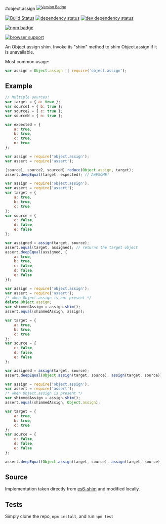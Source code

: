 #object.assign <sup>[![Version Badge][2]][1]</sup>

[![Build Status][3]][4] [![dependency status][5]][6] [![dev dependency status][7]][8]

[![npm badge][12]][1]

[![browser support][9]][10]

An Object.assign shim. Invoke its "shim" method to shim Object.assign if it is unavailable.

Most common usage:
```js
var assign = Object.assign || require('object.assign');
```

## Example

```js
// Multiple sources!
var target = { a: true };
var source1 = { b: true };
var source2 = { c: true };
var sourceN = { n: true };

var expected = {
	a: true,
	b: true,
	c: true,
	n: true
};

var assign = require('object.assign');
var assert = require('assert');

[source1, source2, sourceN].reduce(Object.assign, target);
assert.deepEqual(target, expected); // AWESOME!
```

```js
var assign = require('object.assign');
var assert = require('assert');
var target = {
	a: true,
	b: true,
	c: true
};
var source = {
	c: false,
	d: false,
	e: false
};

var assigned = assign(target, source);
assert.equal(target, assigned); // returns the target object
assert.deepEqual(assigned, {
	a: true,
	b: true,
	c: false,
	d: false,
	e: false
});
```

```js
var assign = require('object.assign');
var assert = require('assert');
/* when Object.assign is not present */
delete Object.assign;
var shimmedAssign = assign.shim();
assert.equal(shimmedAssign, assign);

var target = {
    a: true,
    b: true,
    c: true
};
var source = {
    c: false,
    d: false,
    e: false
};

var assigned = assign(target, source);
assert.deepEqual(Object.assign(target, source), assign(target, source));
```

```js
var assign = require('object.assign');
var assert = require('assert');
/* when Object.assign is present */
var shimmedAssign = assign.shim();
assert.equal(shimmedAssign, Object.assign);

var target = {
    a: true,
    b: true,
    c: true
};
var source = {
    c: false,
    d: false,
    e: false
};

assert.deepEqual(Object.assign(target, source), assign(target, source));
```

## Source
Implementation taken directly from [es6-shim]([11]) and modified locally.

## Tests
Simply clone the repo, `npm install`, and run `npm test`

[1]: https://npmjs.org/package/object.assign
[2]: http://vb.teelaun.ch/ljharb/object.assign.svg
[3]: https://travis-ci.org/ljharb/object.assign.png
[4]: https://travis-ci.org/ljharb/object.assign
[5]: https://david-dm.org/ljharb/object.assign.svg?theme=shields.io
[6]: https://david-dm.org/ljharb/object.assign
[7]: https://david-dm.org/ljharb/object.assign/dev-status.svg?theme=shields.io
[8]: https://david-dm.org/ljharb/object.assign#info=devDependencies
[9]: https://ci.testling.com/ljharb/object.assign.png
[10]: https://ci.testling.com/ljharb/object.assign
[11]: https://github.com/es-shims/es5-shim/blob/master/es5-shim.js#L542-589
[12]: https://nodei.co/npm/object.assign.png?downloads=true&stars=true

